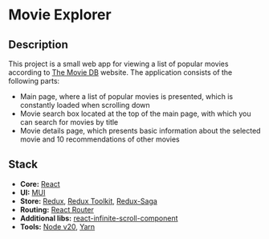 # Movie Explorer

## Description
This project is a small web app for viewing a list of popular movies according to [The Movie DB](https://www.themoviedb.org/) website.
The application consists of the following parts:
- Main page, where a list of popular movies is presented, which is constantly loaded when scrolling down
- Movie search box located at the top of the main page, with which you can search for movies by title
- Movie details page, which presents basic information about the selected movie and 10 recommendations of other movies

## Stack
- **Core:** [React](https://react.dev/)
- **UI:** [MUI](https://mui.com/)
- **Store:** [Redux](https://redux.js.org/), [Redux Toolkit](https://redux-toolkit.js.org/), [Redux-Saga](https://redux-saga.js.org/)
- **Routing:** [React Router](https://reactrouter.com/)
- **Additional libs:** [react-infinite-scroll-component](https://github.com/ankeetmaini/react-infinite-scroll-component)
- **Tools:** [Node v20](https://nodejs.org/), [Yarn](https://yarnpkg.com/)
